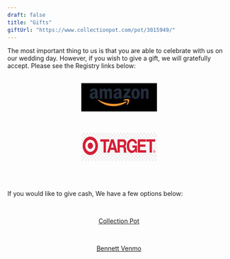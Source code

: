 ```yaml
---
draft: false
title: "Gifts"
giftUrl: "https://www.collectionpot.com/pot/3015949/"
---
```


The most important thing to us is that you are able to celebrate with us on our wedding day. However, if you wish to give a gift, we will gratefully accept. Please see the Registry links below:
<br>
<br>
<div style="text-align: center;">

[![Amazon Wedding Registry](amazon.jpg)](https://www.amazon.com/wedding/share/victorianobennett)

<br>

[![Target Wedding Registry](target.jpg)](https://www.target.com/gift-registry/gift/bennettvictoriano)

</div>
<!--https://www.amazon.com/wedding/share/victorianobennett -->

<!-- <figure>
    <blockquote>
        <p>Your coming to our wedding is a gift</p>
        <p>Greater than rubies, or some shop-bought thing.</p>
        <p>Which brings us onto ‘presents’: tricky stuff.</p>
        <p>We won’t send out a Harrods’ Wedding List</p>
        <p>But if you had a little cash to spare,</p>
        <p>That’s what we’d like please, to help make our home.</p>
        <p>Whatever comes our way will touch our hearts,</p>
        <p>And seeing your dear faces when we say our vows.</p>
    </blockquote>
    <figcaption>-Paul Wilson, up-and-coming poetic sensation/Father of the Groom</figcaption>
</figure> -->


<br>
<br>

If you would like to give cash, We have a few options below: 
<div style="text-align: center;">

<br>

[Collection Pot](https://victoriano-bennett-wedding.cheddarup.com) 

<br>

[Bennett Venmo](https://venmo.com/u/zippyy)

</div>
